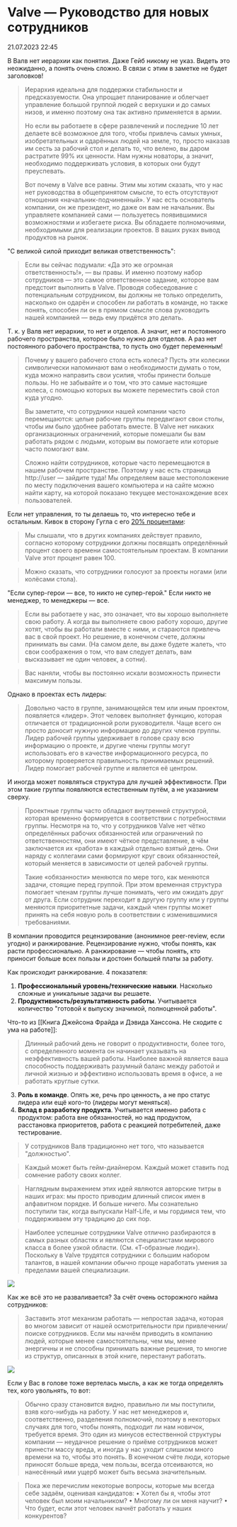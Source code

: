 # Valve — Руководство для новых сотрудников

<div class="article-publication-date">
    <time datetime="2023-07-21 22:45">21.07.2023 22:45</time>
</div>

В Валв нет иерархии как понятия. Даже Гейб никому не указ. Видеть это неожиданно, а понять очень сложно. В связи с этим в заметке не будет заголовков!

> Иерархия идеальна для поддержки стабильности и предсказуемости. Она упрощает планирование и облегчает управление большой группой людей с верхушки и до самых низов, и именно поэтому она так активно применяется в армии. 
> 
> Но если вы работаете в сфере развлечений и последние 10 лет делаете всё возможное для того, чтобы привлечь самых умных, изобретательных и одарённых людей на земле, то, просто наказав им сесть за рабочий стол и делать то, что велено, вы даром растратите 99% их ценности. Нам нужны новаторы, а значит, необходимо поддерживать условия, в которых они будут преуспевать. 
> 
> Вот почему в Valve все равны. Этим мы хотим сказать, что у нас нет руководства в общепринятом смысле, то есть отсутствуют отношения «начальник-подчиненный». У нас есть основатель компании, он же президент, но даже он вам не начальник. Вы управляете компанией сами — пользуетесь появившимися возможностями и избегаете риска. Вы обладаете полномочиями, необходимыми для реализации проектов. В ваших руках вывод продуктов на рынок.


"С великой силой приходит великая ответственность":
> Если вы сейчас подумали: «Да это же огромная ответственность!», — вы правы. И именно поэтому набор сотрудников — это самое ответственное задание, которое вам предстоит выполнить в Valve. Проводя собеседование с потенциальным сотрудником, вы должны не только определить, насколько он одарён и способен ли работать в команде, но также понять, способен ли он в прямом смысле слова руководить нашей компанией — ведь ему придётся это делать.


Т. к. у Валв нет иерархии, то нет и отделов. А значит, нет и постоянного рабочего пространства, которое было нужно для отделов. А раз нет постоянного рабочего пространства, то пусть оно будет переменным!
> Почему у вашего рабочего стола есть колеса? Пусть эти колесики символически напоминают вам о необходимости думать о том, куда можно направить свои усилия, чтобы принести больше пользы. Но не забывайте и о том, что это самые настоящие колеса, с помощью которых вы можете переместить свой стол куда угодно. 
> 
> Вы заметите, что сотрудники нашей компании часто перемещаются: целые рабочие группы передвигают свои столы, чтобы им было удобнее работать вместе. В Valvе нет никаких организационных ограничений, которые помешали бы вам работать рядом с людьми, которым вы помогаете или которые часто помогают вам. 
> 
> Сложно найти сотрудников, которые часто перемещаются в нашем рабочем пространстве. Поэтому у нас есть страница http://user — зайдите туда! Мы определяем ваше местоположение по месту подключения вашего компьютера и на сайте можно найти карту, на которой показано текущее местонахождение всех пользователей.


Если нет управления, то ты делаешь то, что интересно тебе и остальным. Кивок в сторону Гугла с его [20% процентами](none):
> Мы слышали, что в других компаниях действует правило, согласно которому сотрудники должны посвящать определённый процент своего времени самостоятельным проектам. В компании Valve этот процент равен 100.


> Можно сказать, что сотрудники голосуют за проекты ногами (или колёсами стола).


"Если супер-герои — все, то никто не супер-герой." Если никто не менеджер, то менеджеры — все.
> Если вы работаете у нас, это означает, что вы хорошо выполняете свою работу. А когда вы выполняете свою работу хорошо, другие хотят, чтобы вы работали вместе с ними, и стараются привлечь вас в свой проект. Но решение, в конечном счете, должны принимать вы сами. (На самом деле, вы даже будете жалеть, что свои соображения о том, что вам следует делать, вам высказывает не один человек, а сотни).


> Вас наняли, чтобы вы постоянно искали возможность принести максимум пользы.


Однако в проектах есть лидеры:
> Довольно часто в группе, занимающейся тем или иным проектом, появляется «лидер». Этот человек выполняет функцию, которая отличается от традиционной роли руководителя. Чаще всего он просто доносит нужную информацию до других членов группы. Лидер рабочей группы удерживает в голове сразу всю информацию о проекте, и другие члены группы могут использовать его в качестве информационного ресурса, по которому проверяется правильность принимаемых решений. Лидер помогает рабочей группе и является её центром.


И иногда может появляться структура для лучшей эффективности. При этом такие группы появляются естественным путём, а не указанием сверху.
> Проектные группы часто обладают внутренней структурой, которая временно формируется в соответствии с потребностями группы. Несмотря на то, что у сотрудников Valve нет чётко определённых рабочих обязанностей или ограничений по ответственностям, они имеют чёткое представление, в чём заключается их «работа» в каждый отдельно взятый день. Они наряду с коллегами сами формируют круг своих обязанностей, который меняется в зависимости от целей рабочей группы. 
> 
> Такие «обязанности» меняются по мере того, как меняются задачи, стоящие перед группой. При этом временная структура помогает членам группы лучше понимать, чего им ожидать друг от друга. Если сотрудник переходит в другую группу или у группы меняются приоритетные задачи, каждый член группы может принять на себя новую роль в соответствии с изменившимися требованиями.


В компании проводится рецензирование (анонимное peer-review, если угодно) и ранжирование. Рецензирование нужно, чтобы понять, как расти профессионально. А ранжирование — чтобы понять, кто приносит больше всех пользы и достоин большей платы за работу.

Как происходит ранжирование. 4 показателя:
1. **Профессиональный уровень/технические навыки**. Насколько сложные и уникальные задачи вы решаете.
2. **Продуктивность/результативность работы**. Учитывается количество "готовой к выпуску значимой, полноценной работы".

Что-то из [[Книга Джейсона Фрайда и Дэвида Ханссона. Не сходите с ума на работе]]:
> Длинный рабочий день не говорит о продуктивности, более того, с определенного момента он начинает указывать на неэффективность вашей работы. Наиболее важной является ваша способность поддерживать разумный баланс между работой и личной жизнью и эффективно использовать время в офисе, а не работать круглые сутки.

3. **Роль в команде**. Опять же, речь про ценность, а не про статус лидера или ещё кого-то (лидеры могут меняться).
4. **Вклад в разработку продукта**. Учитывается именно работа с продуктом: работа вне обязанностей, но над продуктом, расстановка приоритетов, работа с реакцией потребителей, даже тестирование.


> У сотрудников Валв традиционно нет того, что называется "должностью".

> Каждый может быть гейм-диайнером. Каждый может ставить под сомнение работу своих коллег.

> Наглядным выражением этих идей являются авторские титры в наших играх: мы просто приводим длинный список имен в алфавитном порядке. И больше ничего. Мы сознательно поступили так, когда выпускали Half-Life, и мы гордимся тем, что поддерживаем эту традицию до сих пор.


> Наиболее успешные сотрудники Valve отлично разбираются в самых разных областях и являются специалистами мирового класса в более узкой области. (См. «Т-образные люди»). Поскольку в Valve трудятся сотрудники с большим набором талантов, в нашей компании обычно проще наработать умения за пределами вашей специализации.

![](./images/vavle-t-shaped-employee.png)

Как же всё это не разваливается? За счёт очень осторожного найма сотрудников:
> Заставить этот механизм работать — непростая задача, которая во многом зависит от нашей осмотрительности при привлечении/поиске сотрудников. Если мы начнём приводить в компанию людей, которые менее самостоятельны, чем мы, менее энергичны и не способны принимать важные решения, то многие из структур, описанных в этой книге, перестанут работать.

![](./images/valve-guide-hiring.png)


Если у Вас в голове тоже вертелась мысль, а как же тогда определять тех, кого увольнять, то вот:
> Обычно сразу становится видно, правильно ли мы поступили, взяв кого-нибудь на работу. У нас нет менеджеров и, соответственно, разделения полномочий, поэтому в некоторых случаях для того, чтобы понять, подходит ли нам новичок, требуется время. Это один из минусов естественной структуры компании — неудачное решение о приёме сотрудников может принести массу вреда, и иногда у нас уходит слишком много времени на то, чтобы это понять. В конечном счёте люди, которые приносят больше вреда, чем пользы, всегда отсеиваются, но нанесённый ими ущерб может быть весьма значительным.


> Пока же перечислим некоторые вопросы, которые мы всегда себе задаём, оценивая кандидатов:
>  • Хотел бы я, чтобы этот человек был моим начальником? 
>  • Многому ли он меня научит? 
>  • Что будет, если этот человек начнёт работать у наших конкурентов?
